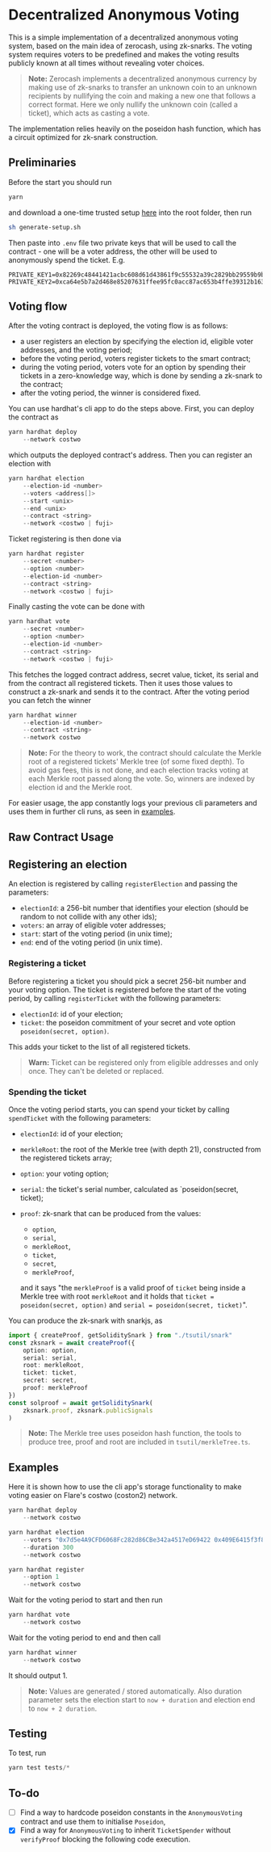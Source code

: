 # Decentralized Anonymous Voting

This is a simple implementation of a decentralized anonymous voting system, based on the main idea of zerocash, using zk-snarks.
The voting system requires voters to be predefined and makes the voting results publicly known at all times without revealing voter choices.

> **Note:**
> Zerocash implements a decentralized anonymous currency by making use of zk-snarks to transfer an unknown coin to an unknown recipients by nullifying the coin and making a new one that follows a correct format. Here we only nullify the unknown coin (called a ticket), which acts as casting a vote.

The implementation relies heavily on the poseidon hash function,
which has a circuit optimized for zk-snark construction.

## Preliminaries

Before the start you should run 
```powershell
yarn
```
and download a one-time trusted setup [here](https://hermez.s3-eu-west-1.amazonaws.com/powersOfTau28_hez_final_16.ptau) into the root folder, then run 
```sh
sh generate-setup.sh
``` 
Then paste into `.env` file two private keys that will be used to call the contract - one will be a voter address, the other will be used to anonymously spend the ticket. E.g.
```env
PRIVATE_KEY1=0x82269c48441421acbc608d61d43861f9c55532a39c2829bb29559b9be8f66938
PRIVATE_KEY2=0xca64e5b7a2d468e85207631ffee95fc0acc87ac653b4ffe39312b1631a928cfb
```

## Voting flow

After the voting contract is deployed, the voting flow is as follows:
- a user registers an election by specifying the election id, eligible voter addresses, and the voting period;
- before the voting period, voters register tickets to the smart contract;
- during the voting period, voters vote for an option by spending their tickets in a zero-knowledge way, which is done by sending a zk-snark to the contract;
- after the voting period, the winner is considered fixed.

You can use hardhat's cli app to do the steps above.
First, you can deploy the contract as
```powershell
yarn hardhat deploy 
    --network costwo
```
which outputs the deployed contract's address.
Then you can register an election with
```powershell
yarn hardhat election
    --election-id <number>
    --voters <address[]> 
    --start <unix>
    --end <unix>
    --contract <string>
    --network <costwo | fuji>
```
Ticket registering is then done via
```powershell
yarn hardhat register
    --secret <number>
    --option <number>
    --election-id <number>
    --contract <string>
    --network <costwo | fuji>
```
Finally casting the vote can be done with
```powershell
yarn hardhat vote
    --secret <number>
    --option <number>
    --election-id <number>
    --contract <string>
    --network <costwo | fuji>
```
This fetches the logged contract address, secret value, ticket, its serial and from the contract all registered tickets. Then it uses those values to construct a zk-snark and sends it to the contract. After the voting period you can fetch the winner
```powershell
yarn hardhat winner
    --election-id <number>
    --contract <string>
    --network costwo
```

> **Note:**
> For the theory to work, the contract should calculate the Merkle root of a registered tickets' Merkle tree (of some fixed depth). To avoid gas fees, this is not done, and each election tracks voting at each Merkle root passed along the vote. So, winners are indexed by election id and the Merkle root.

For easier usage, the app constantly logs your previous cli parameters and uses them in further cli runs, as seen in [examples](#examples).

## Raw Contract Usage

## Registering an election
An election is registered by calling `registerElection` and passing the parameters:
- `electionId`: a 256-bit number that identifies your election (should be random to not collide with any other ids);
- `voters`: an array of eligible voter addresses;
- `start`: start of the voting period (in unix time);
- `end`: end of the voting period (in unix time).

### Registering a ticket
Before registering a ticket you should pick a secret 256-bit number and your voting option. The ticket is registered before the start of the voting period, by calling `registerTicket` with the following parameters:
- `electionId`: id of your election;
- `ticket`: the poseidon commitment of your secret and vote option `poseidon(secret, option)`.

This adds your ticket to the list of all registered tickets.

> **Warn:** 
> Ticket can be registered only from eligible addresses and only once. They can't be deleted or replaced.

### Spending the ticket
Once the voting period starts, you can spend your ticket by calling `spendTicket` with the following parameters:
- `electionId`: id of your election;
- `merkleRoot`: the root of the Merkle tree (with depth 21), constructed from the registered tickets array;
- `option`: your voting option;
- `serial`: the ticket's serial number, calculated as `poseidon(secret, ticket);
- `proof`: zk-snark that can be produced from the values:
    - `option`,
    - `serial`,
    - `merkleRoot`,
    - `ticket`,
    - `secret`,
    - `merkleProof`,

    and it says "the `merkleProof` is a valid proof of `ticket` being inside a Merkle tree with root `merkleRoot` and it holds that `ticket = poseidon(secret, option)` and `serial = poseidon(secret, ticket)`".

You can produce the zk-snark with snarkjs, as
```typescript
import { createProof, getSoliditySnark } from "./tsutil/snark"
const zksnark = await createProof({
    option: option,
    serial: serial,
    root: merkleRoot,
    ticket: ticket,
    secret: secret,
    proof: merkleProof
})
const solproof = await getSoliditySnark(
    zksnark.proof, zksnark.publicSignals
)
```

> **Note:** 
> The Merkle tree uses poseidon hash function, the tools to produce tree, proof and root are included in `tsutil/merkleTree.ts`.

## Examples

Here it is shown how to use the cli app's storage functionality to make voting easier on Flare's costwo (coston2) network.

```powershell
yarn hardhat deploy 
    --network costwo
```
```powershell
yarn hardhat election
    --voters "0x7d5e4A9CFD6068Fc282d86CBe342a4517eD69422 0x409E6415f3f8656e093F8a5Fed48872474231C30"
    --duration 300
    --network costwo
```
```powershell
yarn hardhat register
    --option 1
    --network costwo
```
Wait for the voting period to start and then run
```powershell
yarn hardhat vote
    --network costwo
```
Wait for the voting period to end and then call
```powershell
yarn hardhat winner 
    --network costwo
```
It should output 1.

> **Note:**
> Values are generated / stored automatically. 
Also duration parameter sets the election start to `now + duration` and election end to `now + 2 duration`.

## Testing
To test, run
```powershell
yarn test tests/*
```

## To-do
- [ ] Find a way to hardcode poseidon constants in the `AnonymousVoting` contract and use them to initialise `Poseidon`,
- [x] Find a way for `AnonymousVoting` to inherit `TicketSpender` without `verifyProof` blocking the following code execution.